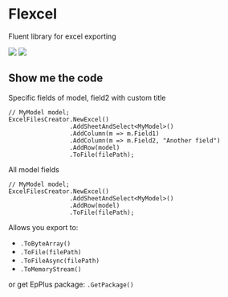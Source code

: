 # Flexcel
Fluent library for excel exporting

![](https://github.com/bannikovilea/Flexcel/workflows/.NET%20Core%20build%20and%20test/badge.svg)
![](https://img.shields.io/nuget/v/Flexcel.FluentExcelBuilder.svg?style=flat-square&label=nuget)

## Show me the code

Specific fields of model, field2 with custom title

```
// MyModel model;
ExcelFilesCreator.NewExcel()
                 .AddSheetAndSelect<MyModel>()
				 .AddColumn(m => m.Field1)
				 .AddColumn(m => m.Field2, "Another field")
				 .AddRow(model)
				 .ToFile(filePath);
```

All model fields

```
// MyModel model;
ExcelFilesCreator.NewExcel()
                 .AddSheetAndSelect<MyModel>()
				 .AddRow(model)
				 .ToFile(filePath);

```

Allows you export to:

- `.ToByteArray()`
- `.ToFile(filePath)`
- `.ToFileAsync(filePath)`
- `.ToMemoryStream()`

or get EpPlus package: `.GetPackage()`
